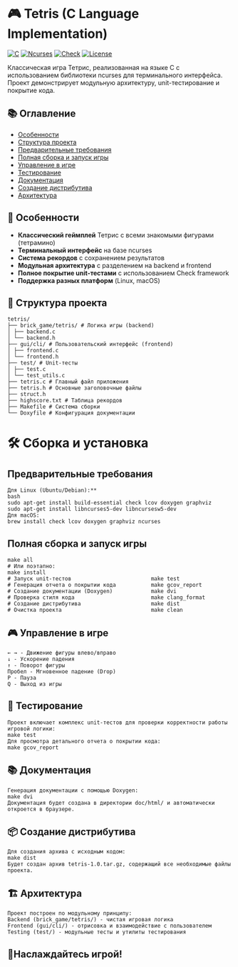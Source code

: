 # 🎮 Tetris (C Language Implementation)

[![C](https://img.shields.io/badge/Language-C-blue.svg)](https://en.wikipedia.org/wiki/C_(programming_language))
[![Ncurses](https://img.shields.io/badge/UI-Ncurses-green.svg)](https://invisible-island.net/ncurses/)
[![Check](https://img.shields.io/badge/Testing-Check%20Framework-red.svg)](https://libcheck.github.io/check/)
[![License](https://img.shields.io/badge/License-MIT-yellow.svg)](https://opensource.org/licenses/MIT)

Классическая игра Тетрис, реализованная на языке C с использованием библиотеки ncurses для терминального интерфейса. Проект демонстрирует модульную архитектуру, unit-тестирование и покрытие кода.

## 📚 Оглавление
- [Особенности](#-особенности)
- [Структура проекта](#-структура-проекта)
- [Предварительные требования](#предварительные-требования)
- [Полная сборка и запуск игры](#полная-сборка-и-запуск-игры)
- [Управление в игре](#-управление-в-игре)
- [Тестирование](#-тестирование)
- [Документация](#-документация)
- [Создание дистрибутива](#-создание-дистрибутива)
- [Архитектура](#-архитектура)

## 🎯 Особенности

- **Классический геймплей** Тетрис с всеми знакомыми фигурами (тетрамино)
- **Терминальный интерфейс** на базе ncurses
- **Система рекордов** с сохранением результатов
- **Модульная архитектура** с разделением на backend и frontend
- **Полное покрытие unit-тестами** с использованием Check framework
- **Поддержка разных платформ** (Linux, macOS)

## 📁 Структура проекта
```
tetris/
├── brick_game/tetris/ # Логика игры (backend)
│ ├── backend.c
│ └── backend.h
├── gui/cli/ # Пользовательский интерфейс (frontend)
│ ├── frontend.c
│ └── frontend.h
├── test/ # Unit-тесты
│ ├── test.c
│ └── test_utils.c
├── tetris.c # Главный файл приложения
├── tetris.h # Основные заголовочные файлы
├── struct.h
├── highscore.txt # Таблица рекордов
├── Makefile # Система сборки
└── Doxyfile # Конфигурация документации
```


# 🛠 Сборка и установка

## Предварительные требования
```
Для Linux (Ubuntu/Debian):**
bash
sudo apt-get install build-essential check lcov doxygen graphviz
sudo apt-get install libncurses5-dev libncursesw5-dev
Для macOS:
brew install check lcov doxygen graphviz ncurses
```
## Полная сборка и запуск игры
```
make all
# Или поэтапно:
make install
# Запуск unit-тестов                         make test
# Генерация отчета о покрытии кода           make gcov_report
# Создание документации (Doxygen)            make dvi
# Проверка стиля кода                        make clang_format
# Создание дистрибутива                      make dist
# Очистка проекта                            make clean
```

## 🎮 Управление в игре
```
← → - Движение фигуры влево/вправо
↓ - Ускорение падения
↑ - Поворот фигуры
Пробел - Мгновенное падение (Drop)
P - Пауза
Q - Выход из игры
```

## 🧪 Тестирование
```
Проект включает комплекс unit-тестов для проверки корректности работы игровой логики:
make test
Для просмотра детального отчета о покрытии кода:
make gcov_report
```

## 📚 Документация
```
Генерация документации с помощью Doxygen:
make dvi
Документация будет создана в директории doc/html/ и автоматически откроется в браузере.
```
## 📦 Создание дистрибутива
```
Для создания архива с исходным кодом:
make dist
Будет создан архив tetris-1.0.tar.gz, содержащий все необходимые файлы проекта.
```
## 🏗 Архитектура
```
Проект построен по модульному принципу:
Backend (brick_game/tetris/) - чистая игровая логика
Frontend (gui/cli/) - отрисовка и взаимодействие с пользователем
Testing (test/) - модульные тесты и утилиты тестирования
```
## 🎯Наслаждайтесь игрой!
